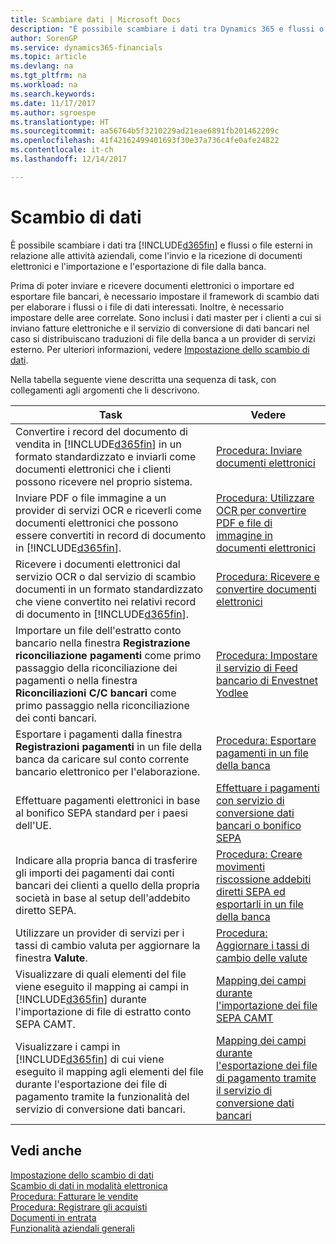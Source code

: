 ```yaml
---
title: Scambiare dati | Microsoft Docs
description: "È possibile scambiare i dati tra Dynamics 365 e flussi o file esterni in relazione alle attività aziendali, come l'invio e la ricezione di documenti elettronici e l'importazione e l'esportazione di file dalla banca."
author: SorenGP
ms.service: dynamics365-financials
ms.topic: article
ms.devlang: na
ms.tgt_pltfrm: na
ms.workload: na
ms.search.keywords: 
ms.date: 11/17/2017
ms.author: sgroespe
ms.translationtype: HT
ms.sourcegitcommit: aa56764b5f3210229ad21eae6891fb201462209c
ms.openlocfilehash: 41f42162499401693f30e37a736c4fe0afe24822
ms.contentlocale: it-ch
ms.lasthandoff: 12/14/2017

---
```

# <a name="exchanging-data"></a>Scambio di dati
È possibile scambiare i dati tra [!INCLUDE[d365fin](includes/d365fin_md.md)] e flussi o file esterni in relazione alle attività aziendali, come l'invio e la ricezione di documenti elettronici e l'importazione e l'esportazione di file dalla banca.  

Prima di poter inviare e ricevere documenti elettronici o importare ed esportare file bancari, è necessario impostare il framework di scambio dati per elaborare i flussi o i file di dati interessati. Inoltre, è necessario impostare delle aree correlate. Sono inclusi i dati master per i clienti a cui si inviano fatture elettroniche e il servizio di conversione di dati bancari nel caso si distribuiscano traduzioni di file della banca a un provider di servizi esterno. Per ulteriori informazioni, vedere [Impostazione dello scambio di dati](across-set-up-data-exchange.md).  

 Nella tabella seguente viene descritta una sequenza di task, con collegamenti agli argomenti che li descrivono.  

|**Task**|**Vedere**|  
|------------|-------------|  
|Convertire i record del documento di vendita in [!INCLUDE[d365fin](includes/d365fin_md.md)] in un formato standardizzato e inviarli come documenti elettronici che i clienti possono ricevere nel proprio sistema.|[Procedura: Inviare documenti elettronici](sales-how-to-send-electronic-documents.md)|  
|Inviare PDF o file immagine a un provider di servizi OCR e riceverli come documenti elettronici che possono essere convertiti in record di documento in [!INCLUDE[d365fin](includes/d365fin_md.md)].|[Procedura: Utilizzare OCR per convertire PDF e file di immagine in documenti elettronici](across-how-use-ocr-pdf-images-files.md)|  
|Ricevere i documenti elettronici dal servizio OCR o dal servizio di scambio documenti in un formato standardizzato che viene convertito nei relativi record di documento in [!INCLUDE[d365fin](includes/d365fin_md.md)].|[Procedura: Ricevere e convertire documenti elettronici](purchasing-how-to-receive-and-convert-electronic-documents.md)|  
|Importare un file dell'estratto conto bancario nella finestra **Registrazione riconciliazione pagamenti** come primo passaggio della riconciliazione dei pagamenti o nella finestra **Riconciliazioni C/C bancari** come primo passaggio nella riconciliazione dei conti bancari.|[Procedura: Impostare il servizio di Feed bancario di Envestnet Yodlee](bank-how-setup-bank-statement-service.md)|  
|Esportare i pagamenti dalla finestra **Registrazioni pagamenti** in un file della banca da caricare sul conto corrente bancario elettronico per l'elaborazione.|[Procedura: Esportare pagamenti in un file della banca](payables-how-export-payments-bank-file.md)|
|Effettuare pagamenti elettronici in base al bonifico SEPA standard per i paesi dell'UE.|[Effettuare i pagamenti con servizio di conversione dati bancari o bonifico SEPA](finance-make-payments-with-bank-data-conversion-service-or-sepa-credit-transfer.md)|  
|Indicare alla propria banca di trasferire gli importi dei pagamenti dai conti bancari dei clienti a quello della propria società in base al setup dell'addebito diretto SEPA.|[Procedura: Creare movimenti riscossione addebiti diretti SEPA ed esportarli in un file della banca](finance-how-create-sepa-direct-debit-collection-entries-export-bank-file.md)|  
|Utilizzare un provider di servizi per i tassi di cambio valuta per aggiornare la finestra **Valute**.|[Procedura: Aggiornare i tassi di cambio delle valute](finance-how-update-currencies.md)|  
|Visualizzare di quali elementi del file viene eseguito il mapping ai campi in [!INCLUDE[d365fin](includes/d365fin_md.md)] durante l'importazione di file di estratto conto SEPA CAMT.|[Mapping dei campi durante l'importazione dei file SEPA CAMT](across-field-mapping-when-importing-sepa-camt-files.md)|  
|Visualizzare i campi in [!INCLUDE[d365fin](includes/d365fin_md.md)] di cui viene eseguito il mapping agli elementi del file durante l'esportazione dei file di pagamento tramite la funzionalità del servizio di conversione dati bancari.|[Mapping dei campi durante l'esportazione dei file di pagamento tramite il servizio di conversione dati bancari](across-field-mapping-when-exporting-payment-files-using-bank-data-conversion-service.md)|  

## <a name="see-also"></a>Vedi anche  
[Impostazione dello scambio di dati](across-set-up-data-exchange.md)  
[Scambio di dati in modalità elettronica](across-data-exchange.md)  
[Procedura: Fatturare le vendite](sales-how-invoice-sales.md)   
[Procedura: Registrare gli acquisti](purchasing-how-record-purchases.md)  
[Documenti in entrata](across-income-documents.md)  
[Funzionalità aziendali generali](ui-across-business-areas.md)  

